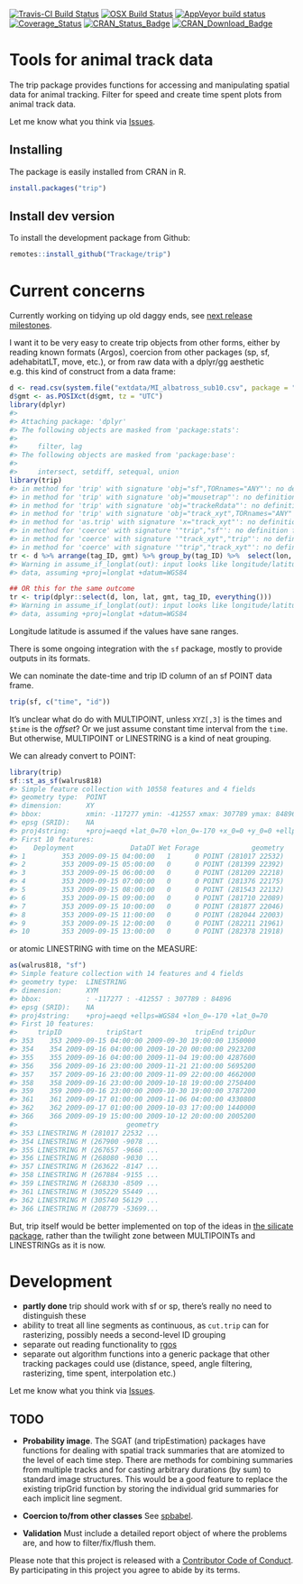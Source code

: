 
<!-- README.md is generated from README.Rmd. Please edit that file -->

[![Travis-CI Build
Status](http://badges.herokuapp.com/travis/Trackage/trip?branch=master&env=BUILD_NAME=trusty_release&label=linux)](https://travis-ci.org/Trackage/trip)
[![OSX Build
Status](http://badges.herokuapp.com/travis/Trackage/trip?branch=master&env=BUILD_NAME=osx_release&label=osx)](https://travis-ci.org/Trackage/trip)
[![AppVeyor build
status](https://ci.appveyor.com/api/projects/status/github/Trackage/trip?branch=master&svg=true)](https://ci.appveyor.com/project/Trackage/trip)[![Coverage\_Status](https://img.shields.io/codecov/c/github/Trackage/trip/master.svg)](https://codecov.io/github/Trackage/trip?branch=master)
[![CRAN\_Status\_Badge](http://www.r-pkg.org/badges/version/trip)](https://cran.r-project.org/package=trip)
[![CRAN\_Download\_Badge](http://cranlogs.r-pkg.org/badges/trip)](https://cran.r-project.org/package=trip)

# Tools for animal track data

The trip package provides functions for accessing and manipulating
spatial data for animal tracking. Filter for speed and create time spent
plots from animal track data.

Let me know what you think via
[Issues](https://github.com/Trackage/trip/issues).

## Installing

The package is easily installed from CRAN in R.

``` r
install.packages("trip")
```

## Install dev version

To install the development package from Github:

``` r
remotes::install_github("Trackage/trip")
```

# Current concerns

Currently working on tidying up old daggy ends, see [next release
milestones](https://github.com/Trackage/trip/milestone/2).

I want it to be very easy to create trip objects from other forms,
either by reading known formats (Argos), coercion from other packages
(sp, sf, adehabitatLT, move, etc.), or from raw data with a dplyr/gg
aesthetic e.g. this kind of construct from a data
frame:

``` r
d <- read.csv(system.file("extdata/MI_albatross_sub10.csv", package = "trip"), stringsAsFactors = FALSE)
d$gmt <- as.POSIXct(d$gmt, tz = "UTC")
library(dplyr)
#> 
#> Attaching package: 'dplyr'
#> The following objects are masked from 'package:stats':
#> 
#>     filter, lag
#> The following objects are masked from 'package:base':
#> 
#>     intersect, setdiff, setequal, union
library(trip)
#> in method for 'trip' with signature 'obj="sf",TORnames="ANY"': no definition for class "sf"
#> in method for 'trip' with signature 'obj="mousetrap"': no definition for class "mousetrap"
#> in method for 'trip' with signature 'obj="trackeRdata"': no definition for class "trackeRdata"
#> in method for 'trip' with signature 'obj="track_xyt",TORnames="ANY"': no definition for class "track_xyt"
#> in method for 'as.trip' with signature 'x="track_xyt"': no definition for class "track_xyt"
#> in method for 'coerce' with signature '"trip","sf"': no definition for class "sf"
#> in method for 'coerce' with signature '"track_xyt","trip"': no definition for class "track_xyt"
#> in method for 'coerce' with signature '"trip","track_xyt"': no definition for class "track_xyt"
tr <- d %>% arrange(tag_ID, gmt) %>% group_by(tag_ID) %>%  select(lon, lat, gmt, everything()) %>% trip()
#> Warning in assume_if_longlat(out): input looks like longitude/latitude
#> data, assuming +proj=longlat +datum=WGS84

## OR this for the same outcome
tr <- trip(dplyr::select(d, lon, lat, gmt, tag_ID, everything()))
#> Warning in assume_if_longlat(out): input looks like longitude/latitude
#> data, assuming +proj=longlat +datum=WGS84
```

Longitude latitude is assumed if the values have sane ranges.

There is some ongoing integration with the `sf` package, mostly to
provide outputs in its formats.

We can nominate the date-time and trip ID column of an sf POINT data
frame.

``` r
trip(sf, c("time", "id"))
```

It’s unclear what do do with MULTIPOINT, unless `XYZ[,3]` is the times
and `$time` is the *offset*? Or we just assume constant time interval
from the `time`. But otherwise, MULTIPOINT or LINESTRING is a kind of
neat grouping.

We can already convert to POINT:

``` r
library(trip)
sf::st_as_sf(walrus818)
#> Simple feature collection with 10558 features and 4 fields
#> geometry type:  POINT
#> dimension:      XY
#> bbox:           xmin: -117277 ymin: -412557 xmax: 307789 ymax: 84896
#> epsg (SRID):    NA
#> proj4string:    +proj=aeqd +lat_0=70 +lon_0=-170 +x_0=0 +y_0=0 +ellps=WGS84 +units=m +no_defs
#> First 10 features:
#>    Deployment              DataDT Wet Forage             geometry
#> 1         353 2009-09-15 04:00:00   1      0 POINT (281017 22532)
#> 2         353 2009-09-15 05:00:00   0      0 POINT (281399 22392)
#> 3         353 2009-09-15 06:00:00   0      0 POINT (281209 22218)
#> 4         353 2009-09-15 07:00:00   0      0 POINT (281376 22175)
#> 5         353 2009-09-15 08:00:00   0      0 POINT (281543 22132)
#> 6         353 2009-09-15 09:00:00   0      0 POINT (281710 22089)
#> 7         353 2009-09-15 10:00:00   0      0 POINT (281877 22046)
#> 8         353 2009-09-15 11:00:00   0      0 POINT (282044 22003)
#> 9         353 2009-09-15 12:00:00   0      0 POINT (282211 21961)
#> 10        353 2009-09-15 13:00:00   0      0 POINT (282378 21918)
```

or atomic LINESTRING with time on the MEASURE:

``` r
as(walrus818, "sf")
#> Simple feature collection with 14 features and 4 fields
#> geometry type:  LINESTRING
#> dimension:      XYM
#> bbox:           : -117277 : -412557 : 307789 : 84896
#> epsg (SRID):    NA
#> proj4string:    +proj=aeqd +ellps=WGS84 +lon_0=-170 +lat_0=70
#> First 10 features:
#>     tripID           tripStart             tripEnd tripDur
#> 353    353 2009-09-15 04:00:00 2009-09-30 19:00:00 1350000
#> 354    354 2009-09-16 04:00:00 2009-10-20 00:00:00 2923200
#> 355    355 2009-09-16 04:00:00 2009-11-04 19:00:00 4287600
#> 356    356 2009-09-16 23:00:00 2009-11-21 21:00:00 5695200
#> 357    357 2009-09-16 23:00:00 2009-11-09 22:00:00 4662000
#> 358    358 2009-09-16 23:00:00 2009-10-18 19:00:00 2750400
#> 359    359 2009-09-16 23:00:00 2009-10-30 19:00:00 3787200
#> 361    361 2009-09-17 01:00:00 2009-11-06 04:00:00 4330800
#> 362    362 2009-09-17 01:00:00 2009-10-03 17:00:00 1440000
#> 366    366 2009-09-19 15:00:00 2009-10-12 20:00:00 2005200
#>                           geometry
#> 353 LINESTRING M (281017 22532 ...
#> 354 LINESTRING M (267900 -9078 ...
#> 355 LINESTRING M (267657 -9668 ...
#> 356 LINESTRING M (268080 -9030 ...
#> 357 LINESTRING M (263622 -8147 ...
#> 358 LINESTRING M (267884 -9155 ...
#> 359 LINESTRING M (268330 -8509 ...
#> 361 LINESTRING M (305229 55449 ...
#> 362 LINESTRING M (305740 56129 ...
#> 366 LINESTRING M (208779 -53699...
```

But, trip itself would be better implemented on top of the ideas in [the
silicate package](https://github.com/hypertidy/silicate/), rather than
the twilight zone between MULTIPOINTs and LINESTRINGs as it is now.

# Development

  - **partly done** trip should work with sf or sp, there’s really no
    need to distinguish these
  - ability to treat all line segments as continuous, as `cut.trip` can
    for rasterizing, possibly needs a second-level ID grouping
  - separate out reading functionality to
    [rgos](https://github.com/mdsumner/rgos)
  - separate out algorithm functions into a generic package that other
    tracking packages could use (distance, speed, angle filtering,
    rasterizing, time spent, interpolation etc.)

Let me know what you think via
[Issues](https://github.com/Trackage/trip/issues).

## TODO

  - **Probability image**. The SGAT (and tripEstimation) packages have
    functions for dealing with spatial track summaries that are atomized
    to the level of each time step. There are methods for combining
    summaries from multiple tracks and for casting arbitrary durations
    (by sum) to standard image structures. This would be a good feature
    to replace the existing tripGrid function by storing the individual
    grid summaries for each implicit line segment.

  - **Coercion to/from other classes** See
    [spbabel](https://github.com/mdsumner/spbabel).

  - **Validation** Must include a detailed report object of where the
    problems are, and how to filter/fix/flush them.

Please note that this project is released with a [Contributor Code of
Conduct](CONDUCT.md). By participating in this project you agree to
abide by its terms.
